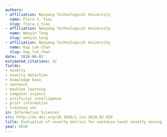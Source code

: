 ```yaml
---
authors:
- affiliation: Nanyang Technological University
  name: Flora S. Tsai
  slug: flora_s_tsai
- affiliation: Nanyang Technological University
  name: Wenyin Tang
  slug: wenyin_tang
- affiliation: Nanyang Technological University
  name: Kap Luk Chan
  slug: kap_luk_chan
date: '2010-06-01'
estimated_citations: 32
fields:
- novelty
- novelty detection
- knowledge base
- sentence
- machine learning
- computer science
- artificial intelligence
- prior information
- training set
in: Information Sciences
src: http://dx.doi.org/10.1016/j.ins.2010.02.020
title: Evaluation of novelty metrics for sentence-level novelty mining
year: 2010
---
```

